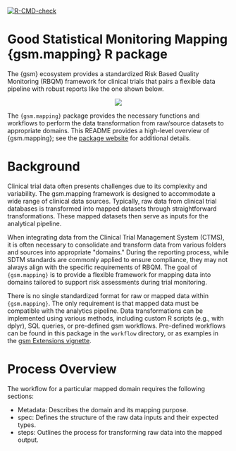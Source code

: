 <!-- badges: start -->

[![R-CMD-check](https://github.com/Gilead-BioStats/gsm.mapping/workflows/R-CMD-check-main/badge.svg)](https://github.com/Gilead-BioStats/gsm.mapping/actions) 

<!-- badges: end -->

# Good Statistical Monitoring Mapping {gsm.mapping} R package

The {gsm} ecosystem provides a standardized Risk Based Quality Monitoring (RBQM) framework for clinical trials that pairs a flexible data pipeline with robust reports like the one shown below.  

<center> 
 
![](man/figures/gsm_report_screenshot_1.png)

</center>

The `{gsm.mapping}` package provides the necessary functions and workflows to perform the data transformation from raw/source datasets to appropriate domains.
This README provides a high-level overview of {gsm.mapping}; see the [package website](https://gilead-biostats.github.io/gsm.mapping/) for additional details.


# Background 
Clinical trial data often presents challenges due to its complexity and variability. The gsm.mapping framework is designed to accommodate a wide range of clinical data sources. Typically, raw data from clinical trial databases is transformed into mapped datasets through straightforward transformations. These mapped datasets then serve as inputs for the analytical pipeline.

When integrating data from the Clinical Trial Management System (CTMS), it is often necessary to consolidate and transform data from various folders and sources into appropriate "domains." During the reporting process, while SDTM standards are commonly applied to ensure compliance, they may not always align with the specific requirements of RBQM. The goal of `{gsm.mapping}` is to provide a flexible framework for mapping data into domains tailored to support risk assessments during trial monitoring.

There is no single standardized format for raw or mapped data within `{gsm.mapping}`. The only requirement is that mapped data must be compatible with the analytics pipeline. Data transformations can be implemented using various methods, including custom R scripts (e.g., with dplyr), SQL queries, or pre-defined gsm workflows. Pre-defined workflows can be found in this package in the `workflow` directory, or as examples in the [gsm Extensions vignette](https://gilead-biostats.github.io/gsm/articles/gsmExtensions.html#mappings).

# Process Overview
The workflow for a particular mapped domain requires the following sections:
 - Metadata: Describes the domain and its mapping purpose.
 - spec: Defines the structure of the raw data inputs and their expected types.
 - steps: Outlines the process for transforming raw data into the mapped output.


